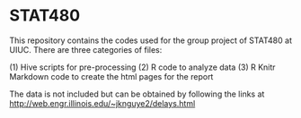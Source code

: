 # STAT480

This repository contains the codes used for the group project of STAT480 at UIUC. There are three categories of files:

(1) Hive scripts for pre-processing
(2) R code to analyze data
(3) R Knitr Markdown code to create the html pages for the report

The data is not included but can be obtained by following the links at http://web.engr.illinois.edu/~jknguye2/delays.html
